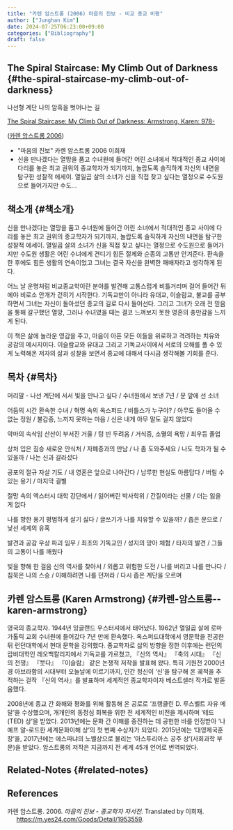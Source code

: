 ```yaml
---
title: "카렌 암스트롱 (2006) 마음의 진보 - 비교 종교 비평"
author: ["Junghan Kim"]
date: 2024-07-25T06:23:00+09:00
categories: ["Bibliography"]
draft: false
---
```


## The Spiral Staircase: My Climb Out of Darkness {#the-spiral-staircase-my-climb-out-of-darkness}

나선형 계단 나의 암흑을 벗어나는 길

[The Spiral Staircase: My Climb Out of Darkness: Armstrong, Karen: 978-](https://www.amazon.com/dp/0385721277/?_encoding=UTF8&pd_rd_w=8dYdN&content-id=amzn1.sym.f76d456a-cb0d-44de-b7b0-670c26ce80ba&pf_rd_p=f76d456a-cb0d-44de-b7b0-670c26ce80ba&pf_rd_r=147-5238204-1859566&pd_rd_wg=JFiXv&pd_rd_r=b341a672-a22b-4c99-a9de-4d0142a92e8c&ref_=aufs_ap_sc_dsk)

(<a href="#citeproc_bib_item_1">카렌 암스트롱 2006</a>)

-   "마음의 진보" 카렌 암스트롱 2006 이희재
-   신을 만나겠다는 열망을 품고 수녀원에 들어간 어린 소녀에서 적대적인 종교 사이에 다리를 놓은 최고 권위의 종교학자가 되기까지, 놀랍도록 솔직하게 자신의 내면을 탐구한 성찰적 에세이. 열일곱 살의 소녀가 신을 직접 찾고 싶다는 열정으로 수도원으로 들어가지만 수도...


## 책소개 {#책소개}

신을 만나겠다는 열망을 품고 수녀원에 들어간 어린 소녀에서 적대적인 종교 사이에 다리를 놓은 최고 권위의 종교학자가 되기까지, 놀랍도록 솔직하게 자신의 내면을 탐구한 성찰적 에세이. 열일곱 살의 소녀가 신을 직접 찾고 싶다는 열정으로 수도원으로 들어가지만 수도원 생활은 어린 수녀에게 견디기 힘든 절제와 순종의 고통만 안겨준다. 환속을 한 후에도 힘든 생활의 연속이었고 그녀는 결국 자신을 완벽한 패배자라고 생각하게 된다.

어느 날 운명처럼 비교종교학이란 분야를 발견해 고통스럽게 비틀거리며 걸어 들어간 뒤에야 비로소 안개가 걷히기 시작한다. 기독교만이 아니라 유대교, 이슬람교, 불교를 공부하면서 그녀는 자신이 돌아섰던 종교의 길로 다시 들어선다. 그리고 그녀가 오래 전 믿음을 통해 갈구했던 열망, 그러나 수녀였을 때는 결코 느껴보지 못한 영혼의 충만감을 느끼게 된다.

이 책은 삶에 놀라운 영감을 주고, 마음이 아픈 모든 이들을 위로하고 격려하는 치유와 공감의 메시지이다. 이슬람교와 유대교 그리고 기독교사이에서 서로의 오해를 풀 수 있게 노력해온 저자의 삶과 성찰을 보면서 종교에 대해서 다시금 생각해볼 기회를 준다.


## 목차 {#목차}

머리말 - 나선 계단에 서서 빛을 만나고 싶다 / 수녀원에서 보낸 7년 / 문 앞에 선 소녀

어둠의 시간 환속한 수녀 / 혁명 속의 옥스퍼드 / 비틀스가 누구야? / 아무도 들어올 수 없는 정원 / 불감증, 느끼지 못하는 마음 / 신은 내게 아무 말도 걸지 않았다

악마의 속삭임 산산이 부서진 거울 / 텅 빈 두려움 / 거식증, 소멸의 욕망 / 최우등 졸업

상처 입은 짐승 새로운 안식처 / 자폐증과의 만남 / 나 좀 도와주세요 / 나도 학자가 될 수 있을까 / 나는 신과 갈라섰다

공포의 절규 자살 기도 / 내 영혼은 앞으로 나아간다 / 남루한 현실도 아름답다 / 버릴 수 있는 용기 / 마지막 결별

절망 속의 엑스터시 대학 강단에서 / 잃어버린 박사학위 / 간질이라는 선물 / 더는 잃을 게 없다

나를 향한 용기 평범하게 살기 싫다 / 글쓰기가 나를 치유할 수 있을까? / 좁은 문으로 / 낯선 세계의 유혹

발견과 공감 우상 파괴 임무 / 최초의 기독교인 / 성지의 망아 체험 / 타자의 발견 / 그들의 고통이 나를 깨웠다

빛을 향해 한 걸음 신의 역사를 찾아서 / 외롭고 위험한 도전 / 나를 버리고 나를 만나다 / 침묵은 나의 스승 / 이해하려면 나를 던져라 / 다시 좁은 계단을 오르며


## 카렌 암스트롱 (Karen Armstrong) {#카렌-암스트롱--karen-armstrong}

영국의 종교학자. 1944년 잉글랜드 우스터셔에서 태어났다. 1962년 열일곱 살에 로마가톨릭 교회 수녀원에 들어갔다 7년 만에 환속했다. 옥스퍼드대학에서 영문학을 전공한 뒤 런던대학에서 현대 문학을 강의했다. 종교학자로 삶의 방향을 정한 이후에는 런던의 랍비대학인 레오백칼리지에서 기독교를 가르쳤고, 『신의 역사』 『축의 시대』 『신의 전쟁』 『붓다』 『이슬람』 같은 논쟁적 저작을 발표해 왔다. 특히 기원전 2000년경 아브라함의 시대부터 오늘날에 이르기까지, 인간 정신이 ‘신’을 탐구해 온 궤적을 추적하는 걸작 『신의 역사』를 발표하며 세계적인 종교학자이자 베스트셀러 작가로 발돋움했다.

2008년에 종교 간 화해와 평화를 위해 활동해 온 공로로 ‘프랭클린 D. 루스벨트 자유 메달’을 수상했으며, 개개인의 동정심 회복을 위한 전 세계적인 비전을 제시하며 ‘테드(TED) 상’을 받았다. 2013년에는 문화 간 이해를 증진하는 데 공헌한 바를 인정받아 ‘나예프 알-로드한 세계문화이해 상’의 첫 번째 수상자가 되었다. 2015년에는 ‘대영제국훈장’을, 2017년에는 에스파냐의 노벨상으로 불리는 ‘아스투리아스 공주 상’(사회과학 부문)을 받았다. 암스트롱의 저작은 지금까지 전 세계 45개 언어로 번역되었다.


## Related-Notes {#related-notes}

## References

<style>.csl-entry{text-indent: -1.5em; margin-left: 1.5em;}</style><div class="csl-bib-body">
  <div class="csl-entry"><a id="citeproc_bib_item_1"></a>카렌 암스트롱. 2006. <i>마음의 진보 - 종교학자 자서전</i>. Translated by 이희재. <a href="https://m.yes24.com/Goods/Detail/1953559">https://m.yes24.com/Goods/Detail/1953559</a>.</div>
</div>
